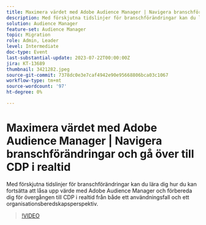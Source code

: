 ```yaml
---
title: Maximera värdet med Adobe Audience Manager | Navigera branschförändringar och gå över till CDP i realtid
description: Med förskjutna tidslinjer för branschförändringar kan du lära dig hur du kan fortsätta att låsa upp värdet med Adobe Audience Manager och förbereda dig för övergången till RTCDP från både ett användnings- och ett organisationsberedskapsperspektiv.
solution: Audience Manager
feature-set: Audience Manager
topic: Migration
role: Admin, Leader
level: Intermediate
doc-type: Event
last-substantial-update: 2023-07-22T00:00:00Z
jira: KT-13689
thumbnail: 3421282.jpeg
source-git-commit: 7378dc0e3e7caf4942e90e95668806bca03c1067
workflow-type: tm+mt
source-wordcount: '97'
ht-degree: 0%

---
```



# Maximera värdet med Adobe Audience Manager | Navigera branschförändringar och gå över till CDP i realtid

Med förskjutna tidslinjer för branschförändringar kan du lära dig hur du kan fortsätta att låsa upp värde med Adobe Audience Manager och förbereda dig för övergången till CDP i realtid från både ett användningsfall och ett organisationsberedskapsperspektiv.

>[!VIDEO](https://video.tv.adobe.com/v/3421282/?learn=on)
